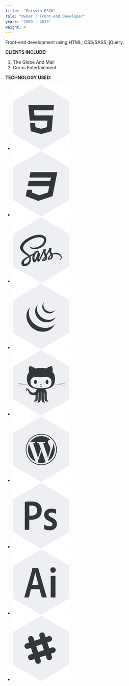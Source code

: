 ```yaml
---
title:  "Forsyth DSGN"
role: "Owner | Front-end Developer"
years: "2009 - 2013"
weight: 4
---
```


Front-end development using HTML, CSS/SASS, jQuery.

**CLIENTS INCLUDE:**

1. The Globe And Mail
2. Corus Entertainment

**TECHNOLOGY USED:**

* ![HTML Icon](../img/icon-html.svg "HTML")
* ![CSS Icon](../img/icon-css.svg "CSS")
* ![SASS Icon](../img/icon-sass.svg "SASS")
* ![JQUERY Icon](../img/icon-jquery.svg "jQuery")
* ![GIT/GITHUB Icon](../img/icon-git.svg "Git/Github")
* ![WORDPRESS Icon](../img/icon-wordpress.svg "Wordpress")
* ![PHOTOSHOP Icon](../img/icon-ps.svg "Photoshop CC")
* ![ILLUSTRATOR Icon](../img/icon-ai.svg "Illustrator CC")
* ![SLACK Icon](../img/icon-slack.svg "Slack")

